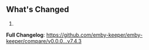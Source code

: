 ## What's Changed

1.

**Full Changelog**: https://github.com/emby-keeper/emby-keeper/compare/v0.0.0...v7.4.3
